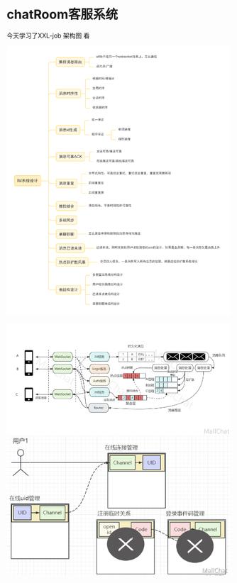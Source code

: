 # chatRoom客服系统
今天学习了XXL-job
架构图
看

![img.png](img.png)

![img_1.png](img_1.png)
![img_2.png](img_2.png)